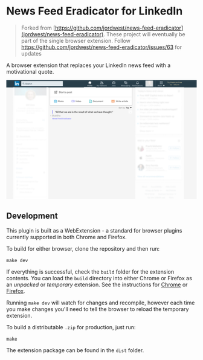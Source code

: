 # News Feed Eradicator for LinkedIn

> Forked from [https://github.com/jordwest/news-feed-eradicator](jordwest/news-feed-eradicator). These project will eventually be part of the single browser extension. Follow https://github.com/jordwest/news-feed-eradicator/issues/63 for updates

A browser extension that replaces your LinkedIn news feed with a motivational quote.

![screenshot](./assets/Screenshot.png)

## Development

This plugin is built as a WebExtension - a standard for browser plugins currently supported in both Chrome and Firefox.

To build for either browser, clone the repository and then run:

    make dev

If everything is successful, check the `build` folder for the extension contents. You can load the `build` directory into either Chrome or Firefox as an _unpacked_ or _temporary_ extension. See the instructions for [Chrome](https://developer.chrome.com/extensions/getstarted#unpacked) or [Firefox](https://developer.mozilla.org/en-US/Add-ons/WebExtensions/Temporary_Installation_in_Firefox).

Running `make dev` will watch for changes and recompile, however each time you make changes you'll need to tell the browser to reload the temporary extension.

To build a distributable `.zip` for production, just run:

    make

The extension package can be found in the `dist` folder.
